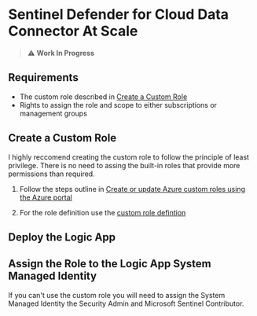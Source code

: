 
# Sentinel Defender for Cloud Data Connector At Scale

> :warning: **Work In Progress**

## Requirements

- The custom role described in [Create a Custom Role](##create-a-custom-role)
- Rights to assign the role and scope to either subscriptions or management groups

## Create a Custom Role
I highly reccomend creating the custom role to follow the principle of least privilege. 
There is no need to assing the built-in roles that provide more permissions than required. 

1. Follow the steps outline in [Create or update Azure custom roles using the Azure portal](https://learn.microsoft.com/en-us/azure/role-based-access-control/custom-roles-portal#start-from-scratch)

2. For the role definition use the [custom role defintion](https://github.com/seanstark/sentinel-tools/blob/main/enable-sentinel-mdfc-sub-con/custom-role.json)

## Deploy the Logic App


## Assign the Role to the Logic App System Managed Identity
If you can't use the custom role you will need to assign the System Managed Identity the Security Admin and Microsoft Sentinel Contributor. 

